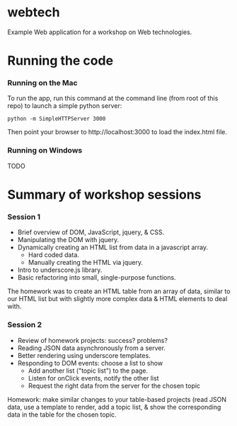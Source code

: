 webtech
=======

Example Web application for a workshop on Web technologies.

# Running the code

### Running on the Mac

To run the app, run this command at the command line (from root of this repo) to 
launch a simple python server:

```
python -m SimpleHTTPServer 3000
```

Then point your browser to http://localhost:3000 to load the index.html file.

### Running on Windows

TODO

# Summary of workshop sessions

### Session 1

* Brief overview of DOM, JavaScript, jquery, & CSS.
* Manipulating the DOM with jquery.
* Dynamically creating an HTML list from data in a javascript array.
   * Hard coded data.
   * Manually creating the HTML via jquery.
* Intro to underscore.js library.
* Basic refactoring into small, single-purpose functions.

The homework was to create an HTML table from an array of data, similar to our
HTML list but with slightly more complex data & HTML elements to deal with.

### Session 2

* Review of homework projects: success? problems?
* Reading JSON data asynchronously from a server.
* Better rendering using underscore templates.
* Responding to DOM events: choose a list to show
    * Add another list ("topic list") to the page.
    * Listen for onClick events, notify the other list
    * Request the right data from the server for the chosen topic

Homework: make similar changes to your table-based projects (read JSON data,
use a template to render, add a topic list, & show the corresponding data in the
table for the chosen topic.

